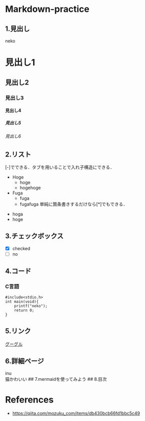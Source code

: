 # Markdown-practice
## 1.見出し
neko
# 見出し1
## 見出し2
### 見出し3
#### 見出し4
##### 見出し5
###### 見出し6

## 2.リスト
[-]でできる．タブを用いることで入れ子構造にできる．
- Hoge
    - hoge
    - hogehoge
- Fuga
    - fuga
    - fugafuga
単純に箇条書きするだけなら[*]でもできる．
* hoga
* hoge

## 3.チェックボックス
* [x] checked
* [ ] no

## 4.コード
### C言語
```
#include<stdio.h>
int main(void){
    printf("neko");
    return 0;
}
```
## 5.リンク
[グーグル](https://www.google.co.jp/)

## 6.詳細ページ
<detail>
<summary>
inu
</summary>
猫かわいい
</detail>
## 7.mermaidを使ってみよう
## 8.目次


# References
* https://qiita.com/mozuku_com/items/db430bcb66fd1bbc5c49